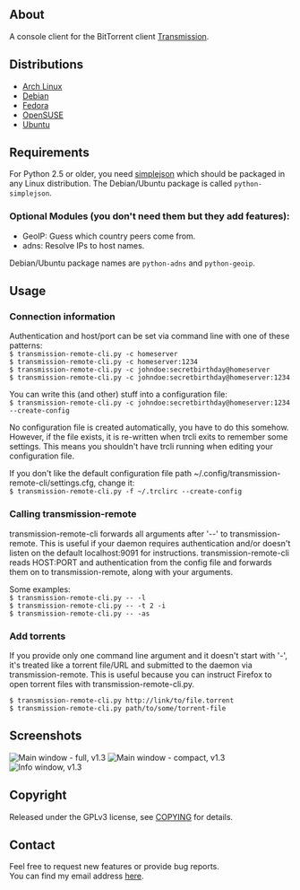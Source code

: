 ## About

A console client for the BitTorrent client [Transmission](http://www.transmissionbt.com/ "Transmission Homepage").


## Distributions

- [Arch Linux](https://aur.archlinux.org/packages.php?K=transmission-remote-cli)
- [Debian](http://packages.debian.org/search?keywords=transmission-remote-cli)
- [Fedora](https://admin.fedoraproject.org/pkgdb/acls/list/?searchwords=transmission-remote-cli)
- [OpenSUSE](http://software.opensuse.org/package/transmission-remote-cli?search_term=transmission-remote-cli)
- [Ubuntu](http://packages.ubuntu.com/search?keywords=transmission-remote-cli)


## Requirements

For Python 2.5 or older, you need [simplejson](http://pypi.python.org/pypi/simplejson/) which should be
packaged in any Linux distribution. The Debian/Ubuntu package is called
`python-simplejson`.

### Optional Modules (you don't need them but they add features):

- GeoIP: Guess which country peers come from.
- adns: Resolve IPs to host names.

Debian/Ubuntu package names are `python-adns` and `python-geoip`.


## Usage

### Connection information

Authentication and host/port can be set via command line with one
of these patterns:  
`$ transmission-remote-cli.py -c homeserver`  
`$ transmission-remote-cli.py -c homeserver:1234`  
`$ transmission-remote-cli.py -c johndoe:secretbirthday@homeserver`  
`$ transmission-remote-cli.py -c johndoe:secretbirthday@homeserver:1234`  

You can write this (and other) stuff into a configuration file:  
`$ transmission-remote-cli.py -c johndoe:secretbirthday@homeserver:1234 --create-config`  

No configuration file is created automatically, you have to do this
somehow. However, if the file exists, it is re-written when trcli exits to
remember some settings. This means you shouldn't have trcli running when
editing your configuration file.

If you don't like the default configuration file path
~/.config/transmission-remote-cli/settings.cfg, change it:  
`$ transmission-remote-cli.py -f ~/.trclirc --create-config`


### Calling transmission-remote

transmission-remote-cli forwards all arguments after '--' to
transmission-remote. This is useful if your daemon requires authentication
and/or doesn't listen on the default localhost:9091 for
instructions. transmission-remote-cli reads HOST:PORT and authentication from
the config file and forwards them on to transmission-remote, along with your
arguments.

Some examples:  
`$ transmission-remote-cli.py -- -l`  
`$ transmission-remote-cli.py -- -t 2 -i`  
`$ transmission-remote-cli.py -- -as`


### Add torrents

If you provide only one command line argument and it doesn't start with '-',
it's treated like a torrent file/URL and submitted to the daemon via
transmission-remote. This is useful because you can instruct Firefox to open
torrent files with transmission-remote-cli.py.

`$ transmission-remote-cli.py http://link/to/file.torrent`  
`$ transmission-remote-cli.py path/to/some/torrent-file`


## Screenshots

![Main window - full, v1.3](transmission-remote-cli/blob/master/screenshots/screenshot-mainfull-v1.3.png)
![Main window - compact, v1.3](transmission-remote-cli/blob/master/screenshots/screenshot-maincompact-v1.3.png)
![Info window, v1.3](transmission-remote-cli/blob/master/screenshots/screenshot-details-v1.3.png)


## Copyright

Released under the GPLv3 license, see [COPYING](transmission-remote-cli/blob/master/COPYING) for details.


## Contact

Feel free to request new features or provide bug reports.  
You can find my email address [here](http://github.com/fagga).
